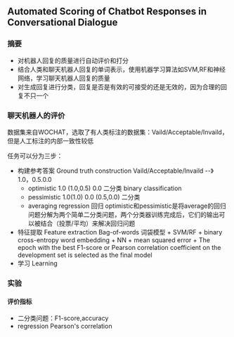 ## Automated Scoring of Chatbot Responses in Conversational Dialogue
### 摘要
- 对机器人回复的质量进行自动评价和打分
- 结合人类和聊天机器人回复的单词表示，使用机器学习算法如SVM,RF和神经网络，学习聊天机器人回复的质量
- 对生成回复进行分类，回复是否是有效的可接受的还是无效的，因为合理的回复不只一个

### 聊天机器人的评价
数据集来自WOCHAT，选取了有人类标注的数据集：Vaild/Acceptable/Invaild，但是人工标注的内部一致性较低

任务可以分为三步：
- 构建参考答案 Ground truth construction
Vaild/Acceptable/Invaild --》 1.0，0.5.0.0
   - optimistic 1.0 (1.0,0.5) 0.0   二分类 binary classification
   - pessimistic 1.0(1.0) 0.0 (0.5,0.0)  二分类
   - averaging  regression 回归
  optimistic和pessimistic是将average的回归问题分解为两个简单二分类问题，两个分类器训练完成后，它们的输出可以被结合（投票/平均）来解决回归问题
- 特征提取 Feature extraction
  Bag-of-words 词袋模型 + SVM/RF + binary cross-entropy
  word embedding + NN + mean squared error + The epoch with the best F1-score or Pearson correlation coefficient on the development set
  is selected as the final model
- 学习 Learning

### 实验
#### 评价指标
- 二分类问题：F1-score,accuracy
- regression Pearson's correlation
